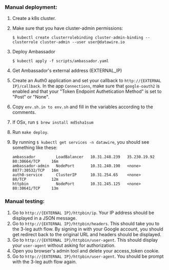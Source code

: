 ### Manual deployment:

 1. Create a k8s cluster.

 2. Make sure that you have cluster-admin permissions:

        $ kubectl create clusterrolebinding cluster-admin-binding --clusterrole cluster-admin --user user@datawire.io

 3. Deploy Ambassador

        $ kubectl apply -f scripts/ambassador.yaml

 4. Get Ambassador's external address (EXTERNAL_IP)
 5. Create an Auth0 application and set your callback to
    `http://{EXTERNAL IP}/callback`. In the app `Connections`, make
    sure that `google-oauth2` is enabled and that your "Token Endpoint
    Authetication Method" is set to "Post" or "None".
 6. Copy `env.sh.in to env.sh` and fill in the variables according to
    the comments.
 7. If OSx, run `$ brew install md5sha1sum`
 8. Run `make deploy`.
 9. By running `$ kubectl get services -n datawire`, you should see
    something like these:

        ambassador         LoadBalancer   10.31.248.239   35.230.19.92   80:30664/TCP     16m
        ambassador-admin   NodePort       10.31.240.190   <none>         8877:30532/TCP   16m
        auth0-service      ClusterIP      10.31.254.65    <none>         80/TCP           12m
        httpbin            NodePort       10.31.245.125   <none>         80:30641/TCP     13m

### Manual testing:

 1. Go to `http://{EXTERNAL IP}/httpbin/ip`. Your IP address should be
    displayed in a JSON message.
 2. Go to `http://{EXTERNAL IP}/httpbin/headers`. This should take you
    to the 3-leg auth flow. By signing in with your Google account,
    you should get redirect back to the original URL and headers
    should be displayed.
 3. Go to `http://{EXTERNAL IP}/httpbin/user-agent`. This should
    display your `user-agent` without asking for authorization.
 4. Open you browser's admin tool and delete your access_token cookie.
 5. Go to `http://{EXTERNAL IP}/httpbin/user-agent`. You should be
    prompt with the 3-leg auth flow again.
